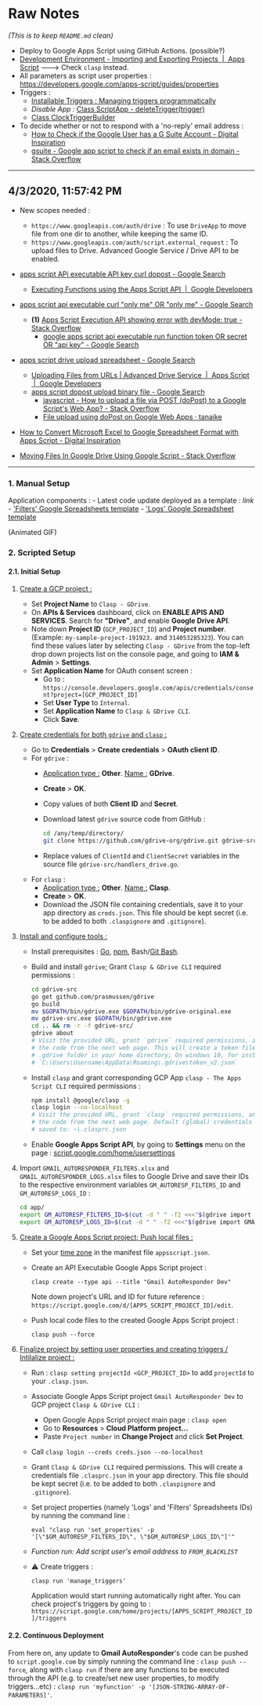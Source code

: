# Raw Notes

*(This is to keep `README.md` clean)*

- Deploy to Google Apps Script using GitHub Actions. (possible?)
- [Development Environment - Importing and Exporting Projects  |  Apps Script](https://developers.google.com/apps-script/guides/import-export) ---> Check `clasp` instead.
- All parameters as script user properties : https://developers.google.com/apps-script/guides/properties
- Triggers :
    - [Installable Triggers : Managing triggers programmatically](https://developers.google.com/apps-script/guides/triggers/installable#managing_triggers_programmatically)
    - _Disable App :_ [Class ScriptApp - deleteTrigger(trigger)](https://developers.google.com/apps-script/reference/script/script-app#deleteTrigger(Trigger))
    - [Class ClockTriggerBuilder](https://developers.google.com/apps-script/reference/script/clock-trigger-builder)
- To decide whether or not to respond with a 'no-reply' email address :
    - [How to Check if the Google User has a G Suite Account - Digital Inspiration](https://www.labnol.org/code/20592-gsuite-account-check)
    - [gsuite - Google app script to check if an email exists in domain - Stack Overflow](https://stackoverflow.com/questions/57902993/google-app-script-to-check-if-an-email-exists-in-domain)


---------------------------------------------

## 4/3/2020, 11:57:42 PM

- New scopes needed :
    - `https://www.googleapis.com/auth/drive` : To use `DriveApp` to move file from one dir to another, while keeping the same ID.
    - `https://www.googleapis.com/auth/script.external_request` : To upload files to Drive. Advanced Google Service / Drive API to be enabled.

- [apps script APi executable API key curl dopost - Google Search](https://www.google.com/search?pws=0&hl=all&q=apps+script+APi+executable+API+key+curl+dopost&gws_rd=ssl&gl=US)
	- [Executing Functions using the Apps Script API  |  Google Developers](https://developers.google.com/apps-script/api/how-tos/execute)

- [apps script api executable curl "only me" OR "only me" - Google Search](https://www.google.com/search?pws=0&hl=all&gl=US&q=apps+script+api+executable+curl+%22only+me%22+OR+%22only+me%22&spell=1&sa=X&ved=2ahUKEwjKsfuUpc3oAhVMLewKHWYfBgYQBSgAegQICxAl&biw=1344&bih=704&dpr=1.25)
	- **(1)** [Apps Script Execution API showing error with devMode: true - Stack Overflow](https://stackoverflow.com/questions/47892350/apps-script-execution-api-showing-error-with-devmode-true)
		- [google apps script api executable run function token OR secret OR "api key" - Google Search](https://www.google.com/search?pws=0&hl=all&gl=US&biw=1344&bih=704&ei=traHXp_RNpGZsAeoz5dg&q=google+apps+script+api+executable+run+function+token+OR+secret+OR+%22api+key%22&oq=google+apps+script+api+executable+run+function+token+OR+secret+OR+%22api+key%22&gs_lcp=CgZwc3ktYWIQAzoFCCEQoAE6BAghEBU6BwghEAoQoAE6BAghEApKCggXEgYxMi0yMzlKCQgYEgUxMi00NFDZGFi8mQFg0poBaAFwAHgAgAHSBIgB9k-SAQwxLjI5LjEuNi4yLjWYAQCgAQGqAQdnd3Mtd2l6&sclient=psy-ab&ved=0ahUKEwifhIGepc3oAhWRDOwKHajnBQwQ4dUDCAs&uact=5)

- [apps script drive upload spreadsheet - Google Search](https://www.google.com/search?pws=0&hl=all&gl=US&ei=2WuHXsPiC4iVkgXK3rjoBg&q=apps+script+drive+upload+spreadsheet&oq=apps+script+drive+upload+spreadsheet&gs_lcp=CgZwc3ktYWIQAzoECAAQRzoICCEQFhAdEB46BQghEKABULUrWNBGYNFJaAJwA3gAgAGyAYgB2w6SAQQwLjEzmAEAoAEBqgEHZ3dzLXdpeg&sclient=psy-ab&ved=0ahUKEwiDs4vr3czoAhWIiqQKHUovDm0Q4dUDCAo&uact=5)
	- [Uploading Files from URLs | Advanced Drive Service  |  Apps Script  |  Google Developers](https://developers.google.com/apps-script/advanced/drive#uploading_files)
	- [apps script dopost upload binary file - Google Search](https://www.google.com/search?pws=0&hl=all&q=apps+script+dopost+upload+binary+file&gws_rd=ssl&gl=US)
		- [javascript - How to upload a file via POST (doPost) to a Google Script's Web App? - Stack Overflow](https://stackoverflow.com/questions/42217052/how-to-upload-a-file-via-post-dopost-to-a-google-scripts-web-app/42217817)
		- [File upload using doPost on Google Web Apps · tanaike](https://tanaikech.github.io/2017/02/05/file-upload-using-dopost-on-google-web-apps/)

- [How to Convert Microsoft Excel to Google Spreadsheet Format with Apps Script - Digital Inspiration](https://www.labnol.org/code/20500-convert-microsoft-excel-xlsx-to-google-spreadsheet)

- [Moving Files In Google Drive Using Google Script - Stack Overflow](https://stackoverflow.com/questions/38808875/moving-files-in-google-drive-using-google-script)


---------------------------------------------

### 1. Manual Setup

Application components :
    - Latest code update deployed as a template : _link_
    - ['Filters' Google Spreadsheets template](https://docs.google.com/spreadsheets/d/1pdbsI6gaKcv3zLVwnFHosOD-0b1eVUvMN_mJQYNogMc)
    - ['Logs' Google Spreadsheet template](https://docs.google.com/spreadsheets/d/1TyU0XlutRS4sBXCvtPa8AyrlEPfEuiSEoIbAKcYiSzU)

(Animated GIF)

### 2. Scripted Setup
#### 2.1. Initial Setup

1. <u>[Create a GCP project](https://console.cloud.google.com/projectcreate) :</u>
    - Set **Project Name** to `Clasp - GDrive`.
    - On **APIs & Services** dashboard, click on **ENABLE APIS AND SERVICES**. Search for **"Drive"**, and enable **Google Drive API**.
    - Note down **Project ID** (`GCP_PROJECT_ID`) and **Project number**. (Example: `my-sample-project-191923.` and `314053285323`). You can find these values later by selecting `Clasp - GDrive` from the top-left drop down projects list on the console page, and going to **IAM & Admin** > **Settings**.
    - Set **Application Name** for OAuth consent screen :
        - Go to : `https://console.developers.google.com/apis/credentials/consent?project=[GCP_PROJECT_ID]`
        - Set **User Type** to `Internal`.
        - Set **Application Name** to `Clasp & GDrive CLI`.
        - Click **Save**.
2. <u>Create credentials for both `gdrive` and `clasp` :</u>
    - Go to **Credentials** > **Create credentials** > **OAuth client ID**.
    - For `gdrive` :
        - <u>Application type :</u> **Other**. <u>Name :</u> **GDrive**.
        - **Create** > **OK**.
        - Copy values of both **Client ID** and **Secret**.
        - Download latest `gdrive` source code from GitHub :

            ```bash
            cd /any/temp/directory/
            git clone https://github.com/gdrive-org/gdrive.git gdrive-src
            ```

        - Replace values of `ClientId` and `ClientSecret` variables in the source file `gdrive-src/handlers_drive.go`.
    - For `clasp` :
        - <u>Application type :</u> **Other**. <u>Name :</u> **Clasp**.
        - **Create** > **OK**.
        - Download the JSON file containing credentials, save it to your app directory as `creds.json`. This file should be kept secret (i.e. to be added to both `.claspignore` and `.gitignore`).
3. <u>Install and configure tools :</u>
    - Install prerequisites : [Go](https://golang.org/dl/), [npm](https://nodejs.org/en/), Bash/[Git Bash](https://git-scm.com/downloads).
    - Build and install `gdrive`; Grant `Clasp & GDrive CLI` required permissions :

        ```bash
        cd gdrive-src
        go get github.com/prasmussen/gdrive
        go build
        mv $GOPATH/bin/gdrive.exe $GOPATH/bin/gdrive-original.exe
        mv gdrive-src.exe $GOPATH/bin/gdrive.exe
        cd .. && rm -r -f gdrive-src/
        gdrive about
        # Visit the provided URL, grant `gdrive` required permissions, and copy/paste
        # the code from the next web page. This will create a token file inside the
        # .gdrive folder in your home directory; On windows 10, for instance :
        # `C:\Users\Username\AppData\Roaming\.gdrive\token_v2.json`
        ```

    - Install `clasp` and grant corresponding GCP App `clasp - The Apps Script CLI` required permissions :

        ```bash
        npm install @google/clasp -g
        clasp login --no-localhost
        # Visit the provided URL, grant `clasp` required permissions, and copy/paste
        # the code from the next web page. Default (global) credentials will then be
        # saved to: ~\.clasprc.json
        ```

    - Enable **Google Apps Script API**, by going to **Settings** menu on the page : [script.google.com/home/usersettings](https://script.google.com/home/usersettings)

4. Import `GMAIL_AUTORESPONDER_FILTERS.xlsx` and `GMAIL_AUTORESPONDER_LOGS.xlsx` files to Google Drive and save their IDs to the respective environment variables `GM_AUTORESP_FILTERS_ID` and `GM_AUTORESP_LOGS_ID` :

    ```bash
    cd app/
    export GM_AUTORESP_FILTERS_ID=$(cut -d " " -f2 <<<"$(gdrive import GMAIL_AUTORESPONDER_FILTERS.xlsx)")
    export GM_AUTORESP_LOGS_ID=$(cut -d " " -f2 <<<"$(gdrive import GMAIL_AUTORESPONDER_LOGS.xlsx)")
    ```

5. <u>Create a Google Apps Script project; Push local files :</u>
    - Set your [time zone](https://mkyong.com/java8/java-display-all-zoneid-and-its-utc-offset/) in the manifest file `appsscript.json`.
    - Create an API Executable Google Apps Script project :

        ```
        clasp create --type api --title "Gmail AutoResponder Dev"
        ```

        Note down project's URL and ID for future reference : `https://script.google.com/d/[APPS_SCRIPT_PROJECT_ID]/edit`.

    - Push local code files to the created Google Apps Script project :

        ```
        clasp push --force
        ```

6. <u>Finalize project by setting user properties and creating triggers / Intilalize project :</u>
    - Run : `clasp setting projectId <GCP_PROJECT_ID>` to add `projectId` to your `.clasp.json`.
    - Associate Google Apps Script project `Gmail AutoResponder Dev` to GCP project `Clasp & GDrive CLI` :
        - Open Google Apps Script project main page : `clasp open`
        - Go to **Resources** > **Cloud Platform project...**
        - Paste `Project number` in **Change Project** and click **Set Project**.
    - Call `clasp login --creds creds.json --no-localhost`
    - Grant `Clasp & GDrive CLI` required permissions. This will create a credentials file `.clasprc.json` in your app directory. This file should be kept secret (i.e. to be added to both `.claspignore` and `.gitignore`).
    - Set project properties (namely 'Logs' and 'Filters' Spreadsheets IDs) by running the command line :

        ```
        eval "clasp run 'set_properties' -p '[\"$GM_AUTORESP_FILTERS_ID\", \"$GM_AUTORESP_LOGS_ID\"]'"
        ```

    - _Function run: Add script user's email address to `FROM_BLACKLIST`_
    - ⚠️ Create triggers :

        ```
        clasp run 'manage_triggers'
        ```

        Application would start running automatically right after. You can check project's triggers by going to : `https://script.google.com/home/projects/[APPS_SCRIPT_PROJECT_ID]/triggers`

#### 2.2. Continuous Deployment

From here on, any update to **Gmail AutoResponder**'s code can be pushed to `script.google.com` by simply running the command line : `clasp push --force`, along with `clasp run` if there are any functions to be executed through the API (e.g. to create/set new user properties, to modify triggers...etc) : `clasp run 'myfunction' -p '[JSON-STRING-ARRAY-OF-PARAMETERS]'`.
